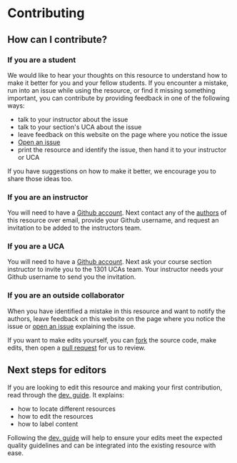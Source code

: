 #  Contributing

## How can I contribute?

### If you are a student

We would like to hear your thoughts on this resource to understand how to make it better for you and your fellow students. If you encounter a mistake, run into an issue while using the resource, or find it missing something important, you can contribute by providing feedback in one of the following ways:

- talk to your instructor about the issue
- talk to your section's UCA about the issue
- leave feedback on this website on the page where you notice the issue
- [Open an issue](https://github.com/princomp/princomp.github.io/issues/new/choose)
- print the resource and identify the issue, then hand it to your instructor or UCA

If you have suggestions on how to make it better, we encourage you to share those ideas too.

### If you are an instructor

You will need to have a [Github account](https://github.com/join). Next contact any of the [authors](about#authors) of this resource over email, provide your Github username, and request an invitation to be added to the instructors team. 

### If you are a UCA

You will need to have a [Github account](https://github.com/join). Next ask your course section instructor to invite you to the 1301 UCAs team. Your instructor needs your Github username to send you the invitation.

### If you are an outside collaborator

When you have identified a mistake in this resource and want to notify the authors, leave feedback on this website on the page where you notice the issue or [open an issue](https://github.com/princomp/princomp.github.io/issues/new/choose) explaining the issue. 

If you want to make edits yourself, you can [fork](https://github.com/princomp/princomp.github.io/fork) the source code, make edits, then open a [pull request](https://github.com/princomp/princomp.github.io/pulls) for us to review.

## Next steps for editors

If you are looking to edit this resource and making your first contribution, read through the [dev. guide](dev_guide). It explains:

- how to locate different resources
- how to edit the resources
- how to label content

Following the [dev. guide](dev_guide) will help to ensure your edits meet the expected quality guidelines and can be integrated into the existing resource with ease.
